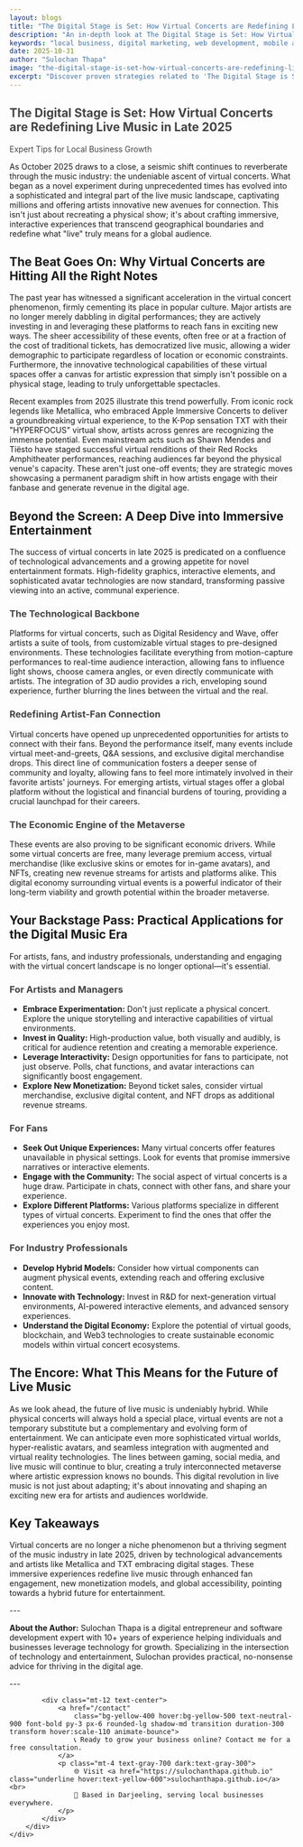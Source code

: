 ```yaml
---
layout: blogs
title: "The Digital Stage is Set: How Virtual Concerts are Redefining Live Music in Late 2025"
description: "An in-depth look at The Digital Stage is Set: How Virtual Concerts are Redefining Live Music in Late 2025. Discover expert strategies and tips to help your local business thrive in the digital landscape."
keywords: "local business, digital marketing, web development, mobile app, SEO, online growth, the, digital, stage, is, set, how, virtual, concerts, are, redefining, live, music, in, late, 2025"
date: 2025-10-31
author: "Sulochan Thapa"
image: "the-digital-stage-is-set-how-virtual-concerts-are-redefining-live-music-in-late-2025.jpg"
excerpt: "Discover proven strategies related to 'The Digital Stage is Set: How Virtual Concerts are Redefining Live Music in Late 2025' that local businesses can implement to boost their online presence and attract more customers."
---
```

<section class="relative py-16 bg-gray-100 dark:bg-gray-900 overflow-hidden">
    <div class="absolute inset-0 bg-cover bg-center bg-fixed opacity-20"
        style="background-image: url('{{ site.baseurl }}/assets/images/the-digital-stage-is-set-how-virtual-concerts-are-redefining-live-music-in-late-2025-bg.jpg');">
    </div>
    <div class="relative container mx-auto px-6 text-center animate-fadeIn">
        <h1 class="text-4xl font-bold text-gray-900 dark:text-white">The Digital Stage is Set: How Virtual Concerts are Redefining Live Music in Late 2025</h1>
        <p class="mt-4 text-lg text-gray-700 dark:text-gray-300">
            Expert Tips for Local Business Growth
        </p>
    </div>
</section>

<section class="py-16 bg-white dark:bg-gray-900">
    <div class="container mx-auto px-6">
        <div class="max-w-4xl mx-auto">
            <p class="mt-4 text-gray-700 dark:text-gray-300">As October 2025 draws to a close, a seismic shift continues to reverberate through the music industry: the undeniable ascent of virtual concerts. What began as a novel experiment during unprecedented times has evolved into a sophisticated and integral part of the live music landscape, captivating millions and offering artists innovative new avenues for connection. This isn't just about recreating a physical show; it's about crafting immersive, interactive experiences that transcend geographical boundaries and redefine what "live" truly means for a global audience.</p>
<h2 class="text-2xl font-semibold text-gray-900 dark:text-white mt-8 animate-slideUp">The Beat Goes On: Why Virtual Concerts are Hitting All the Right Notes</h2>
<p class="mt-4 text-gray-700 dark:text-gray-300">The past year has witnessed a significant acceleration in the virtual concert phenomenon, firmly cementing its place in popular culture. Major artists are no longer merely dabbling in digital performances; they are actively investing in and leveraging these platforms to reach fans in exciting new ways. The sheer accessibility of these events, often free or at a fraction of the cost of traditional tickets, has democratized live music, allowing a wider demographic to participate regardless of location or economic constraints. Furthermore, the innovative technological capabilities of these virtual spaces offer a canvas for artistic expression that simply isn't possible on a physical stage, leading to truly unforgettable spectacles.</p>
<p class="mt-4 text-gray-700 dark:text-gray-300">Recent examples from 2025 illustrate this trend powerfully. From iconic rock legends like Metallica, who embraced Apple Immersive Concerts to deliver a groundbreaking virtual experience, to the K-Pop sensation TXT with their "HYPERFOCUS" virtual show, artists across genres are recognizing the immense potential. Even mainstream acts such as Shawn Mendes and Tiësto have staged successful virtual renditions of their Red Rocks Amphitheater performances, reaching audiences far beyond the physical venue's capacity. These aren't just one-off events; they are strategic moves showcasing a permanent paradigm shift in how artists engage with their fanbase and generate revenue in the digital age.</p>
<h2 class="text-2xl font-semibold text-gray-900 dark:text-white mt-8 animate-slideUp">Beyond the Screen: A Deep Dive into Immersive Entertainment</h2>
<p class="mt-4 text-gray-700 dark:text-gray-300">The success of virtual concerts in late 2025 is predicated on a confluence of technological advancements and a growing appetite for novel entertainment formats. High-fidelity graphics, interactive elements, and sophisticated avatar technologies are now standard, transforming passive viewing into an active, communal experience.</p>
<h3 class="text-xl font-semibold text-gray-900 dark:text-white mt-6 animate-fadeIn">The Technological Backbone</h3>
<p class="mt-4 text-gray-700 dark:text-gray-300">Platforms for virtual concerts, such as Digital Residency and Wave, offer artists a suite of tools, from customizable virtual stages to pre-designed environments. These technologies facilitate everything from motion-capture performances to real-time audience interaction, allowing fans to influence light shows, choose camera angles, or even directly communicate with artists. The integration of 3D audio provides a rich, enveloping sound experience, further blurring the lines between the virtual and the real.</p>
<h3 class="text-xl font-semibold text-gray-900 dark:text-white mt-6 animate-fadeIn">Redefining Artist-Fan Connection</h3>
<p class="mt-4 text-gray-700 dark:text-gray-300">Virtual concerts have opened up unprecedented opportunities for artists to connect with their fans. Beyond the performance itself, many events include virtual meet-and-greets, Q&A sessions, and exclusive digital merchandise drops. This direct line of communication fosters a deeper sense of community and loyalty, allowing fans to feel more intimately involved in their favorite artists' journeys. For emerging artists, virtual stages offer a global platform without the logistical and financial burdens of touring, providing a crucial launchpad for their careers.</p>
<h3 class="text-xl font-semibold text-gray-900 dark:text-white mt-6 animate-fadeIn">The Economic Engine of the Metaverse</h3>
<p class="mt-4 text-gray-700 dark:text-gray-300">These events are also proving to be significant economic drivers. While some virtual concerts are free, many leverage premium access, virtual merchandise (like exclusive skins or emotes for in-game avatars), and NFTs, creating new revenue streams for artists and platforms alike. This digital economy surrounding virtual events is a powerful indicator of their long-term viability and growth potential within the broader metaverse.</p>
<h2 class="text-2xl font-semibold text-gray-900 dark:text-white mt-8 animate-slideUp">Your Backstage Pass: Practical Applications for the Digital Music Era</h2>
<p class="mt-4 text-gray-700 dark:text-gray-300">For artists, fans, and industry professionals, understanding and engaging with the virtual concert landscape is no longer optional—it's essential.</p>
<h3 class="text-xl font-semibold text-gray-900 dark:text-white mt-6 animate-fadeIn">For Artists and Managers</h3>
<ul class="list-disc list-inside mt-4 text-gray-700 dark:text-gray-300">
<li><strong>Embrace Experimentation:</strong> Don't just replicate a physical concert. Explore the unique storytelling and interactive capabilities of virtual environments.</li>
<li><strong>Invest in Quality:</strong> High-production value, both visually and audibly, is critical for audience retention and creating a memorable experience.</li>
<li><strong>Leverage Interactivity:</strong> Design opportunities for fans to participate, not just observe. Polls, chat functions, and avatar interactions can significantly boost engagement.</li>
<li><strong>Explore New Monetization:</strong> Beyond ticket sales, consider virtual merchandise, exclusive digital content, and NFT drops as additional revenue streams.</li>
</ul>
<h3 class="text-xl font-semibold text-gray-900 dark:text-white mt-6 animate-fadeIn">For Fans</h3>
<ul class="list-disc list-inside mt-4 text-gray-700 dark:text-gray-300">
<li><strong>Seek Out Unique Experiences:</strong> Many virtual concerts offer features unavailable in physical settings. Look for events that promise immersive narratives or interactive elements.</li>
<li><strong>Engage with the Community:</strong> The social aspect of virtual concerts is a huge draw. Participate in chats, connect with other fans, and share your experience.</li>
<li><strong>Explore Different Platforms:</strong> Various platforms specialize in different types of virtual concerts. Experiment to find the ones that offer the experiences you enjoy most.</li>
</ul>
<h3 class="text-xl font-semibold text-gray-900 dark:text-white mt-6 animate-fadeIn">For Industry Professionals</h3>
<ul class="list-disc list-inside mt-4 text-gray-700 dark:text-gray-300">
<li><strong>Develop Hybrid Models:</strong> Consider how virtual components can augment physical events, extending reach and offering exclusive content.</li>
<li><strong>Innovate with Technology:</strong> Invest in R&D for next-generation virtual environments, AI-powered interactive elements, and advanced sensory experiences.</li>
<li><strong>Understand the Digital Economy:</strong> Explore the potential of virtual goods, blockchain, and Web3 technologies to create sustainable economic models within virtual concert ecosystems.</li>
</ul>
<h2 class="text-2xl font-semibold text-gray-900 dark:text-white mt-8 animate-slideUp">The Encore: What This Means for the Future of Live Music</h2>
<p class="mt-4 text-gray-700 dark:text-gray-300">As we look ahead, the future of live music is undeniably hybrid. While physical concerts will always hold a special place, virtual events are not a temporary substitute but a complementary and evolving form of entertainment. We can anticipate even more sophisticated virtual worlds, hyper-realistic avatars, and seamless integration with augmented and virtual reality technologies. The lines between gaming, social media, and live music will continue to blur, creating a truly interconnected metaverse where artistic expression knows no bounds. This digital revolution in live music is not just about adapting; it's about innovating and shaping an exciting new era for artists and audiences worldwide.</p>
<h2 class="text-2xl font-semibold text-gray-900 dark:text-white mt-8 animate-slideUp">Key Takeaways</h2>
<p class="mt-4 text-gray-700 dark:text-gray-300">Virtual concerts are no longer a niche phenomenon but a thriving segment of the music industry in late 2025, driven by technological advancements and artists like Metallica and TXT embracing digital stages. These immersive experiences redefine live music through enhanced fan engagement, new monetization models, and global accessibility, pointing towards a hybrid future for entertainment.</p>
<p class="mt-4 text-gray-700 dark:text-gray-300">---</p>
<p class="mt-4 text-gray-700 dark:text-gray-300"><strong>About the Author:</strong> Sulochan Thapa is a digital entrepreneur and software development expert with 10+ years of experience helping individuals and businesses leverage technology for growth. Specializing in the intersection of technology and entertainment, Sulochan provides practical, no-nonsense advice for thriving in the digital age.</p>
<p class="mt-4 text-gray-700 dark:text-gray-300">---</p>

            
            <div class="mt-12 text-center">
                <a href="/contact"
                    class="bg-yellow-400 hover:bg-yellow-500 text-neutral-900 font-bold py-3 px-6 rounded-lg shadow-md transition duration-300 transform hover:scale-110 animate-bounce">
                    📞 Ready to grow your business online? Contact me for a free consultation.
                </a>
                <p class="mt-4 text-gray-700 dark:text-gray-300">
                    🌐 Visit <a href="https://sulochanthapa.github.io" class="underline hover:text-yellow-600">sulochanthapa.github.io</a><br>
                    📍 Based in Darjeeling, serving local businesses everywhere.
                </p>
            </div>
        </div>
    </div>
</section>

<style>
@keyframes fadeIn {
    from { opacity: 0; }
    to { opacity: 1; }
}
@keyframes slideUp {
    from { transform: translateY(30px); opacity: 0; }
    to { transform: translateY(0); opacity: 1; }
}
.animate-fadeIn { animation: fadeIn 1.5s ease-in-out; }
.animate-slideUp { animation: slideUp 1s ease-out; }
</style>